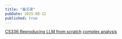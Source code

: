 ```yaml
---
title: "备忘录"
pubDate: 2025-08-12
published: true
---
```

[CS336 Reproducing LLM from scratch](https://www.heywhale.com/mw/project/689709e023583639fc675b5c)
[complex analysis](https://zhangshenxing.github.io/teaching/%E5%A4%8D%E5%8F%98%E5%87%BD%E6%95%B0%E4%B8%8E%E7%A7%AF%E5%88%86%E5%8F%98%E6%8D%A2/chapter/1.pdf)

